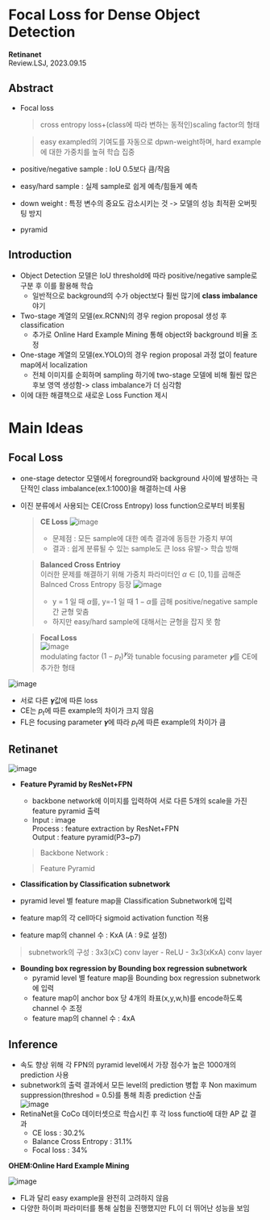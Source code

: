 # **Focal Loss for Dense Object Detection**
**Retinanet**  
Review.LSJ, 2023.09.15
## **Abstract**  
* Focal loss 
  > cross entropy loss+(class에 따라 변하는 동적인)scaling factor의 형태  

  > easy exampled의 기여도를 자동으로 dpwn-weight하며, hard example에 대한 가중치를 높혀 학습 집중
* positive/negative sample : IoU 0.5보다 큼/작음
* easy/hard sample : 실제 sample로 쉽게 예측/힘들게 예측
* down weight : 특정 변수의 중요도 감소시키는 것 -> 모델의 성능 최적환 오버핏팅 방지

* pyramid 
## **Introduction**  
* Object Detection 모델은 IoU threshold에 따라 positive/negative sample로 구분 후 이를 활용해 학습  
  * 일반적으로 background의 수가 object보다 훨씬 많기에 **class imbalance** 야기
* Two-stage 계열의 모델(ex.RCNN)의 경우 region proposal 생성 후 classification  
  + 추가로 Online Hard Example Mining 통해 object와 background 비율 조정
* One-stage 계열의 모델(ex.YOLO)의 경우 region proposal 과정 없이 feature map에서 localization  
  + 전체 이미지를 순회하며 sampling 하기에 two-stage 모델에 비해 훨씬 많은 후보 영역 생성함-> class imbalance가 더 심각함  
* 이에 대한 해결책으로 새로운 Loss Function 제시

# **Main Ideas**  

##  **Focal Loss**  
* one-stage detector 모델에서 foreground와 background 사이에 발생하는 극단적인 class imbalance(ex.1:1000)을 해결하는데 사용  
* 이진 분류에서 사용되는 CE(Cross Entropy) loss function으로부터 비롯됨
  > **CE Loss**
  > ![image](https://github.com/sj990710/Thesis_Review/assets/127752372/a4b7818b-77c5-4e59-a70e-20045253c1e1)
  > * 문제점 : 모든 sample에 대한 예측 결과에 동등한 가중치 부여
  > * 결과 : 쉽게 분류될 수 있는 sample도 큰 loss 유발-> 학습 방해

  > **Balanced Cross Entrioy**  
  이러한 문제를 해결하기 위해 가중치 파라미터인 $α∈[0,1]$를 곱해준 Balnced Cross Entropy 등장
  > ![image](https://github.com/sj990710/Thesis_Review/assets/127752372/1689b901-beae-4186-8251-0179f82cb222)
  > * y = 1 일 때 $α$를, y=-1 일 때 $1-\alpha$를 곱해 positive/negative sample 간 균형 맞춤
  > * 하지만 easy/hard sample에 대해서는 균형을 잡지 못 함
  
  >  **Focal Loss**  
  > ![image](https://github.com/sj990710/Thesis_Review/assets/127752372/c4f4853d-dd02-4514-8e7e-20a51bcfbcfb)  
  > modulating factor $(1-p_t)^𝜸$와 tunable focusing parameter $𝜸$를 CE에 추가한 형태
  

 ![image](https://github.com/sj990710/Thesis_Review/assets/127752372/d2395857-483e-476f-9c54-e106318a5ec8)
* 서로 다른 𝜸값에 따른 loss
* CE는 $p_t$에 따른 example의 차이가 크지 않음
* FL은 focusing parameter 𝜸에 따라 $p_t$에 따른 example의 차이가 큼


## **Retinanet**  
![image](https://github.com/sj990710/Thesis_Review/assets/127752372/a2967415-bf20-4bcb-9aab-672562068368)

* **Feature Pyramid by ResNet+FPN**  
  * backbone network에 이미지를 입력하여 서로 다른 5개의 scale을 가진 feature pyramid 출력
  + Input : image  
   Process : feature extraction by ResNet+FPN  
   Output : feature pyramid(P3~p7)  
   > Backbone Network : 

   > Feature Pyramid 
* **Classification by Classification subnetwork**  
 * pyramid level 별 feature map을 Classification Subnetwork에 입력  
 * feature map의 각 cell마다 sigmoid activation function 적용  
 * feature map의 channel 수 : KxA (A : 9로 설정)
  > subnetwork의 구성 : 3x3(xC) conv layer - ReLU - 3x3(xKxA) conv layer
* **Bounding box regression by Bounding box regression subnetwork**  
  * pyramid level 별 feature map을 Bounding box regression subnetwork에 입력  
  * feature map이 anchor box 당 4개의 좌표(x,y,w,h)를 encode하도록 channel 수 조정  
  * feature map의 channel 수 : 4xA

## **Inference**  
* 속도 향상 위해 각 FPN의 pyramid level에서 가장 점수가 높은 1000개의 prediction 사용  
* subnetwork의 출력 결과에서 모든 level의 prediction 병합 후 Non maximum suppression(threshod = 0.5)를 통해 최종 prediction 산출  
![image](https://github.com/sj990710/Thesis_Review/assets/127752372/df3e83f3-11de-4f99-88f9-ddb5b40f8d3c)  
* RetinaNet을 CoCo 데이터셋으로 학습시킨 후 각 loss functio에 대한 AP 값 결과
  + CE loss : 30.2%
  + Balance Cross Entropy : 31.1%
  + Focal loss : 34%
  
**OHEM:Online Hard Example Mining**  

![image](https://github.com/sj990710/Thesis_Review/assets/127752372/b73a79a6-88ba-4703-8202-f4b8be9b2dc3)
* FL과 달리 easy example을 완전히 고려하지 않음
* 다양한 하이퍼 파라미터를 통해 실험을 진행했지만 FL이 더 뛰어난 성능을 보임

